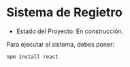 <h1> Sistema de Regietro</h1>

- Estado del Proyecto: En construcción.

Para ejecutar el sistema, debes poner:

````npm install react````
